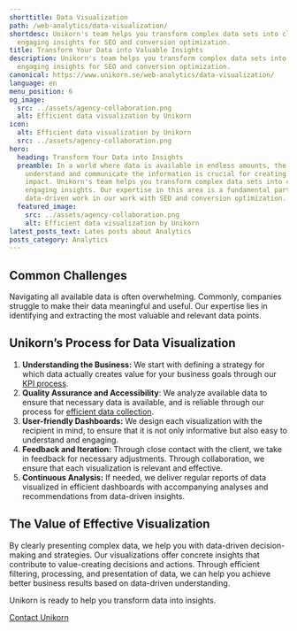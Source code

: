 ```yaml
---
shorttitle: Data Visualization
path: /web-analytics/data-visualization/
shortdesc: Unikorn's team helps you transform complex data sets into clear and
  engaging insights for SEO and conversion optimization.
title: Transform Your Data into Valuable Insights
description: Unikorn's team helps you transform complex data sets into clear and
  engaging insights for SEO and conversion optimization.
canonical: https://www.unikorn.se/web-analytics/data-visualization/
language: en
menu_position: 6
og_image:
  src: ../assets/agency-collaboration.png
  alt: Efficient data visualization by Unikorn
icon:
  alt: Efficient data visualization by Unikorn
  src: ../assets/agency-collaboration.png
hero:
  heading: Transform Your Data into Insights
  preamble: In a world where data is available in endless amounts, the ability to
    understand and communicate the information is crucial for creating valuable
    impact. Unikorn's team helps you transform complex data sets into clear and
    engaging insights. Our expertise in this area is a fundamental part of our
    data-driven work in our work with SEO and conversion optimization.
  featured_image:
    src: ../assets/agency-collaboration.png
    alt: Efficient data visualization by Unikorn
latest_posts_text: Lates posts about Analytics
posts_category: Analytics
---
```

## Common Challenges

Navigating all available data is often overwhelming. Commonly, companies struggle to make their data meaningful and useful. Our expertise lies in identifying and extracting the most valuable and relevant data points.



## Unikorn’s Process for Data Visualization

1. **Understanding the Business:** We start with defining a strategy for which data actually creates value for your business goals through our [KPI process](https://www.unikorn.se/web-analytics/kpi-definition/).
2. **Quality Assurance and Accessibility**: We analyze available data to ensure that necessary data is available, and is reliable through our process for [efficient data collection](https://www.unikorn.se/web-analytics/data-collection/).
3. **User-friendly Dashboards:** We design each visualization with the recipient in mind, to ensure that it is not only informative but also easy to understand and engaging.
4. **Feedback and Iteration:** Through close contact with the client, we take in feedback for necessary adjustments. Through collaboration, we ensure that each visualization is relevant and effective.
5. **Continuous Analysis:** If needed, we deliver regular reports of data visualized in efficient dashboards with accompanying analyses and recommendations from data-driven insights.

## The Value of Effective Visualization

By clearly presenting complex data, we help you with data-driven decision-making and strategies. Our visualizations offer concrete insights that contribute to value-creating decisions and actions. Through efficient filtering, processing, and presentation of data, we can help you achieve better business results based on data-driven understanding.

Unikorn is ready to help you transform data into insights.

[Contact Unikorn](https://www.unikorn.se/contact/)